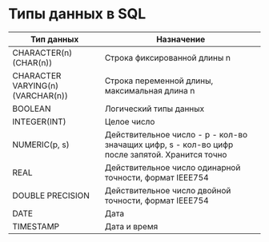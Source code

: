 # Типы данных в SQL
| Тип данных                        | Назначение                                                                                     |
| --------------------------------- | ---------------------------------------------------------------------------------------------- |
| CHARACTER(n) (CHAR(n))            | Строка фиксированной длины n                                                                   |
| CHARACTER VARYING(n) (VARCHAR(n)) | Строка переменной длины, максимальная длина n                                                  |
| BOOLEAN                           | Логический типы данных                                                                         |
| INTEGER(INT)                      | Целое число                                                                                    |
| NUMERIC(p, s)                     | Действительное число - p - кол-во значащих цифр, s - кол-во цифр после запятой. Хранится точно |
| REAL                              | Действительное число одинарной точности, формат IEEE754                                        |
| DOUBLE PRECISION                  | Действительное число двойной точности, формат IEEE754                                          |
| DATE                              | Дата                                                                                           |
| TIMESTAMP                         | Дата и время                                                                                   |

